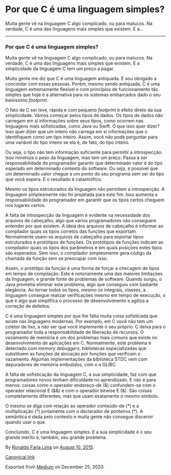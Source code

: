 Por que C é uma linguagem simples?
==================================

Muita gente vê na linguagem C algo complicado, ou para malucos. Na
verdade, C é uma das linguagens mais simples que existem. E a…

------------------------------------------------------------------------

### Por que C é uma linguagem simples?

Muita gente vê na linguagem C algo complicado, ou para malucos. Na
verdade, C é uma das linguagens mais simples que existem. E a
simplicidade da linguagem C tem um preço a pagar.

Muita gente me diz que C é uma linguagem antiquada. E sou obrigado a
concordar com essas pessoas. Porém, mesmo sendo antiquada, C é uma
linguagem extremamente flexível e com princípios de funcionamento tão
simples que hoje é a alternativa para os sistemas embarcados dado o seu
baixíssimo *footprint*.

O fato de C ser leve, rápida e com pequeno *footprint* é efeito direto
da sua simplicidade. Vamos começar pelos tipos de dados. Os tipos de
dados não carregam em si informações sobre seus tipos, como ocorrem nas
linguagens mais sofisticadas, como Java ou Swift. O que isso quer dizer?
Isso quer dizer que um inteiro não carrega em si informações que o
identifiquem como um tipo inteiro. Assim, você não pode perguntar para
uma variável do tipo inteiro se ela é, de fato, do tipo inteiro.

Ou seja, o tipo não tem informação suficiente para permitir a
introspecção. Isso minimiza o peso da linguagem, mas tem um preço. Passa
a ser responsabilidade do programador garantir que determinado valor é
do tipo esperado em determinado contexto do software. Ou seja, é
possível que um determinado valor chegue a um ponto do seu programa sem
ser do tipo que você espera. E o resultado é catastrófico.

Mesmo os tipos estruturados da linguagem não permitem a introspecção. A
linguagem simplesmente não foi projetada para este fim. Isso aumenta a
responsabilidade do programador em garantir que os tipos certos cheguem
nos lugares certos.

A falta de introspecção da linguagem é evidente na necessidade dos
arquivos de cabeçalho, algo que vários programadores não conseguem
entender por que existem. A ideia dos arquivos de cabeçalho é informar
ao compilador quais os tipos corretos das funções que exportam.
Normalmente usam-se arquivos de cabeçalho para exportar tipos
estruturados e protótipos de funções. Os protótipos de funções indicam
ao compilador quais os tipos dos parâmetros e em quais posições estes
tipos são esperados. Sem isso, o compilador simplesmente gera código da
chamada da função sem se preocupar com isso.

Assim, o protótipo da função é uma forma de forçar a checagem de tipos
em tempo de compilação. Este é notoriamente uma das maiores limitações
da linguagem, e grande fonte de problemas de software. Quando surgiu, o
Java prometia eliminar este problema, algo que conseguiu com bastante
elegância. Ao tornar todos os tipos, mesmo os integrais, classes, a
linguagem consegue realizar verificações mesmo em tempo de execução, o
que é algo que simplifica o processo de desenvolvimento e agiliza a
correção de defeitos.

C é uma linguagem simples por que lhe falta muita coisa sofisticada que
existe nas linguagens modernas. Por exemplo, em C você não tem um
coletor de lixo, a não ser que você implemente o seu próprio. C deixa
para o programador toda a responsabilidade de liberação de recursos. O
vazamento de memória é um dos problemas mais comuns que existe no
desenvolvimento de aplicações em C. Normalmente, este problema é
detectado com *memory debuggers*, bibliotecas especializadas que
substituem as funções de alocação por funções que verificam o vazamento.
Algumas implementações da biblioteca STDC vem com depuradores de memória
embutidos, com o a GLIBC.

A falta de sofisticação da linguagem C, a sua simplicidade, faz com que
programadores novos tenham dificuldade no aprendizado. E não é para
menos: coisas como o operador endereço-de (&) confundem-se com o
operador relacional E (&&) e com o operador bitwise E (&). São coisas
completamente diferentes, mas que usam exatamente o mesmo símbolo.

O mesmo se diga com relação ao operador conteúdo-de (\*) e a
multiplicação (\*) juntamente com o declarador de ponteiros (\*). A
semântica é dada pelo contexto e muita gente não consegue discernir
quando usar o que.

Concluindo, C é uma linguagem simples. E a sua simplicidade é o seu
grande mérito e, também, seu grande problema.

By
<a href="https://medium.com/@ronaldolima" class="p-author h-card">Ronaldo Faria Lima</a>
on [August 10, 2015](https://medium.com/p/b5feae73233b).

<a href="https://medium.com/@ronaldolima/por-que-c-%C3%A9-uma-linguagem-simples-b5feae73233b" class="p-canonical">Canonical link</a>

Exported from [Medium](https://medium.com) on December 25, 2020.
